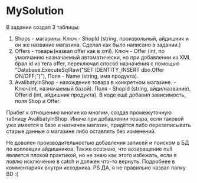 # MySolution
В задании создал 3 таблицы:
1. Shops - магазины. Ключ - ShopId (string, произвольный, айдишник и он же название магазина. Сделал как было написано в задании.)
2. Offers - товары(назвал offer как в xml). Ключ - Offer (int, по умолчанию назначаемый автоматически, но при добавлении из XML брал id из тега offer, переключал способ назначения с помощью "Database.ExecuteSqlRaw("SET IDENTITY_INSERT dbo.Offer ON/OFF;")"), Поля - Name (string, имя продукта).
3. AvalibatyInShop - нахождение товара в конкретном магазине. - Ключ(int, назначаемый базой). Поля - ShopId (string, айди/название), OfferId (int, айдишник продукта). В коде ещё добавил зависимость, поля Shop и Offer.

Прибег к отношению многие ко многим, создав промежуточную таблицу AvalibatyInShop. Иначе при добавлении товара, если таковой уже имеется в базе и назначен магазин, придётся либо перезаписывать старые данные о магазине либо оставлять без изменений.

Не доволен производительностью добавления записей и поиском в БД по коллекции айдишников. Также осознаю, что возвращение null является плохой практикой, но не знаю как этого избежать, если я ловлю исключение в catch и должен что-то вернуть. Подробнее в комментариях внутри исходника.
PS ДА, я не правильно назвал папку BD :(
